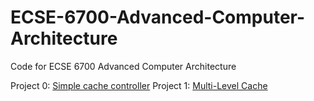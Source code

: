 # ECSE-6700-Advanced-Computer-Architecture
Code for ECSE 6700 Advanced Computer Architecture

Project 0: [Simple cache controller](./project_0_simple_cache_controller)
Project 1: [Multi-Level Cache](./project_1_multi_level_cache)